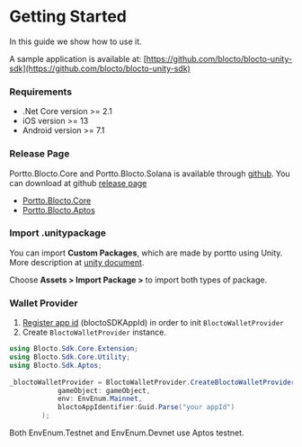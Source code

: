 # Getting Started

In this guide we show how to use it.

A sample application is available at: [https://github.com/blocto/blocto-unity-sdk](https://github.com/blocto/blocto-unity-sdk)

### Requirements <a href="#requirements-a-hrefrequirements-idrequirementsa" id="requirements-a-hrefrequirements-idrequirementsa"></a>

* .Net Core version >= 2.1
* iOS version >= 13
* Android version >= 7.1

### Release Page <a href="#release-page" id="release-page"></a>

Portto.Blocto.Core and Portto.Blocto.Solana is available through [github](https://github.com/blocto/blocto-unity-sdk/releases). You can download at github [release page](https://github.com/blocto/blocto-unity-sdk/releases)

* [Portto.Blocto.Core](../prerequisite.md#latest-version)
* [Portto.Blocto.Aptos](../prerequisite.md)

### Import .unitypackage <a href="#import-unitypackage" id="import-unitypackage"></a>

You can import **Custom Packages**, which are made by portto using Unity. More description at [unity document](https://docs.unity3d.com/Manual/AssetPackagesImport.html).

Choose **Assets > Import Package >** to import both types of package.

### Wallet Provider

1. [Register app id](https://docs.blocto.app/blocto-sdk/register-app-id) (bloctoSDKAppId) in order to init `BloctoWalletProvider`
2. Create `BloctoWalletProvider` instance.

```csharp
using Blocto.Sdk.Core.Extension;
using Blocto.Sdk.Core.Utility;
using Blocto.Sdk.Aptos;
        
_bloctoWalletProvider = BloctoWalletProvider.CreateBloctoWalletProvider(
            gameObject: gameObject,
            env: EnvEnum.Mainnet,
            bloctoAppIdentifier:Guid.Parse("your appId")
        ); 
```

Both EnvEnum.Testnet and EnvEnum.Devnet use Aptos testnet.

